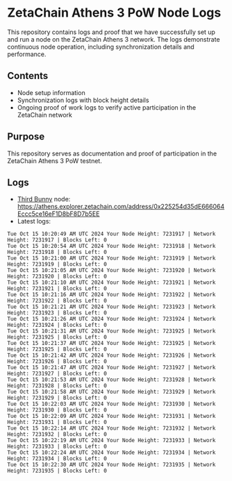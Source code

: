 # ZetaChain Athens 3 PoW Node Logs
This repository contains logs and proof that we have successfully set up and run a node on the ZetaChain Athens 3 network. The logs demonstrate continuous node operation, including synchronization details and performance.

## Contents
- Node setup information
- Synchronization logs with block height details
- Ongoing proof of work logs to verify active participation in the ZetaChain network

## Purpose
This repository serves as documentation and proof of participation in the ZetaChain Athens 3 PoW testnet.

## Logs

- [Third Bunny](https://thirdbunny.xyz/) node: https://athens.explorer.zetachain.com/address/0x225254d35dE666064Eccc5ce16eF1D8bF8D7b5EE
- Latest logs:
```
Tue Oct 15 10:20:49 AM UTC 2024 Your Node Height: 7231917 | Network Height: 7231917 | Blocks Left: 0
Tue Oct 15 10:20:54 AM UTC 2024 Your Node Height: 7231918 | Network Height: 7231918 | Blocks Left: 0
Tue Oct 15 10:21:00 AM UTC 2024 Your Node Height: 7231919 | Network Height: 7231919 | Blocks Left: 0
Tue Oct 15 10:21:05 AM UTC 2024 Your Node Height: 7231920 | Network Height: 7231920 | Blocks Left: 0
Tue Oct 15 10:21:10 AM UTC 2024 Your Node Height: 7231921 | Network Height: 7231921 | Blocks Left: 0
Tue Oct 15 10:21:16 AM UTC 2024 Your Node Height: 7231922 | Network Height: 7231922 | Blocks Left: 0
Tue Oct 15 10:21:21 AM UTC 2024 Your Node Height: 7231923 | Network Height: 7231923 | Blocks Left: 0
Tue Oct 15 10:21:26 AM UTC 2024 Your Node Height: 7231924 | Network Height: 7231924 | Blocks Left: 0
Tue Oct 15 10:21:31 AM UTC 2024 Your Node Height: 7231925 | Network Height: 7231925 | Blocks Left: 0
Tue Oct 15 10:21:37 AM UTC 2024 Your Node Height: 7231925 | Network Height: 7231925 | Blocks Left: 0
Tue Oct 15 10:21:42 AM UTC 2024 Your Node Height: 7231926 | Network Height: 7231926 | Blocks Left: 0
Tue Oct 15 10:21:47 AM UTC 2024 Your Node Height: 7231927 | Network Height: 7231927 | Blocks Left: 0
Tue Oct 15 10:21:53 AM UTC 2024 Your Node Height: 7231928 | Network Height: 7231928 | Blocks Left: 0
Tue Oct 15 10:21:58 AM UTC 2024 Your Node Height: 7231929 | Network Height: 7231929 | Blocks Left: 0
Tue Oct 15 10:22:03 AM UTC 2024 Your Node Height: 7231930 | Network Height: 7231930 | Blocks Left: 0
Tue Oct 15 10:22:09 AM UTC 2024 Your Node Height: 7231931 | Network Height: 7231931 | Blocks Left: 0
Tue Oct 15 10:22:14 AM UTC 2024 Your Node Height: 7231932 | Network Height: 7231932 | Blocks Left: 0
Tue Oct 15 10:22:19 AM UTC 2024 Your Node Height: 7231933 | Network Height: 7231933 | Blocks Left: 0
Tue Oct 15 10:22:24 AM UTC 2024 Your Node Height: 7231934 | Network Height: 7231934 | Blocks Left: 0
Tue Oct 15 10:22:30 AM UTC 2024 Your Node Height: 7231935 | Network Height: 7231935 | Blocks Left: 0
```
